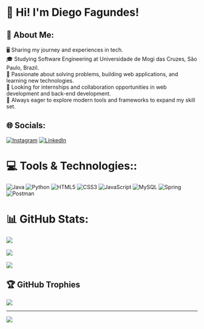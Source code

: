 # 👋 Hi! I'm Diego Fagundes!

## 💫 About Me:  
🖥️ Sharing my journey and experiences in tech.  
🎓 Studying Software Engineering at Universidade de Mogi das Cruzes, São Paulo, Brazil.  
🌟 Passionate about solving problems, building web applications, and learning new technologies.  
💼 Looking for internships and collaboration opportunities in web development and back-end development.  
🌱 Always eager to explore modern tools and frameworks to expand my skill set.  

## 🌐 Socials:
[![Instagram](https://img.shields.io/badge/Instagram-%23E4405F.svg?logo=Instagram&logoColor=white)](https://instagram.com/die_alvess) [![LinkedIn](https://img.shields.io/badge/LinkedIn-%230077B5.svg?logo=linkedin&logoColor=white)](https://linkedin.com/in/diegoo-fagundes) 

# 💻 Tools & Technologies::
![Java](https://img.shields.io/badge/java-%23ED8B00.svg?style=for-the-badge&logo=openjdk&logoColor=white)
![Python](https://img.shields.io/badge/python-3670A0?style=for-the-badge&logo=python&logoColor=ffdd54) 
![HTML5](https://img.shields.io/badge/html5-%23E34F26.svg?style=for-the-badge&logo=html5&logoColor=white) 
![CSS3](https://img.shields.io/badge/css3-%231572B6.svg?style=for-the-badge&logo=css3&logoColor=white)
![JavaScript](https://img.shields.io/badge/javascript-%23323330.svg?style=for-the-badge&logo=javascript&logoColor=%23F7DF1E)
![MySQL](https://img.shields.io/badge/mysql-4479A1.svg?style=for-the-badge&logo=mysql&logoColor=white) 
![Spring](https://img.shields.io/badge/spring-%236DB33F.svg?style=for-the-badge&logo=spring&logoColor=white) 
![Postman](https://img.shields.io/badge/Postman-FF6C37?style=for-the-badge&logo=postman&logoColor=white)

# 📊 GitHub Stats:
![](https://github-readme-stats.vercel.app/api/top-langs/?username=Diego251Fagundes&theme=radical&hide_border=false&include_all_commits=true&count_private=true&layout=compact)<br/> <br/>
![](https://github-readme-stats.vercel.app/api?username=Diego251Fagundes&theme=radical&hide_border=false&include_all_commits=true&count_private=true)<br/> <br/>
![](https://github-readme-streak-stats.herokuapp.com/?user=Diego251Fagundes&theme=radical&hide_border=false)<br/>


## 🏆 GitHub Trophies
![](https://github-profile-trophy.vercel.app/?username=Diego251Fagundes&theme=radical&no-frame=false&no-bg=false&margin-w=4)

---
[![](https://visitcount.itsvg.in/api?id=Diego251Fagundes&icon=0&color=4)](https://visitcount.itsvg.in)
